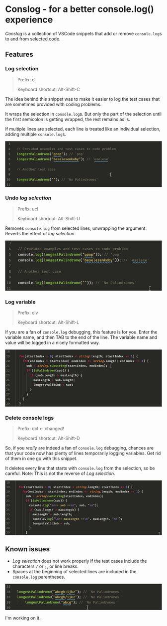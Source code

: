 # Conslog - for a better console.log() experience

_Conslog_ is a collection of VSCode snippets that add or remove `console.log`s to and from selected code.

## Features

### Log selection

> Prefix: cl
>
> Keyboard shortcut: Alt-Shift-C

The idea behind this snippet was to make it easier to log the test cases that are sometimes provided with coding problems.

It wraps the selection in `console.log`s. But only the part of the selection until the first semicolon is getting wrapped, the rest remains as is.

If multiple lines are selected, each line is treated like an individual selection, adding multiple `console.log`s.

![GIF animation showing Conslog at work](https://github.com/mrchrmn/conslog/blob/main/images/conslogLogSelection.gif?raw=true)

### Undo _log selection_

> Prefix: ucl
>
> Keyboard shortcut: Alt-Shift-U

Removes `console.log` from selected lines, unwrapping the argument. Reverts the effect of _log selection_.

![GIF animation showing Conslog at work](https://github.com/mrchrmn/conslog/blob/main/images/conslogUndoLogSelection.gif?raw=true)

### Log variable

> Prefix: clv
>
> Keyboard shortcut: Alt-Shift-L

If you are a fan of `console.log` debugging, this feature is for you. Enter the variable name, and then TAB to the end of the line. The variable name and value will be logged in a nicely formatted way.

![GIF animation showing Conslog at work](https://github.com/mrchrmn/conslog/blob/main/images/conslogLogVariable.gif?raw=true)

### Delete console logs

> Prefix: dcl <- changed!
>
> Keyboard shortcut: Alt-Shift-D

So, if you _really_ are indeed a fan of `console.log` debugging, chances are that your code now has plenty of lines temporarily logging variables. Get rid of them in one go with this snippet.

It deletes every line that starts with `console.log` from the selection, so be careful. Note: This is not the reverse of _Log selection_.

![GIF animation showing Conslog at work](https://github.com/mrchrmn/conslog/blob/main/images/conslogDeleteConsoleLogs.gif?raw=true)

## Known issues

- _Log selection_ does not work properly if the test cases include the characters `/` or `;`, or line breaks.
- Spaces at the beginning of selected lines are included in the `console.log` parentheses.

![GIF animation showing Conslog at work](https://github.com/mrchrmn/conslog/blob/main/images/conslogIssues.gif?raw=true)

I'm working on it.